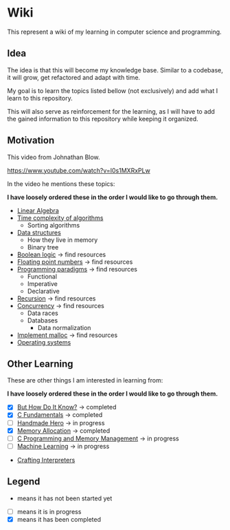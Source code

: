 # Wiki

This represent a wiki of my learning in computer science and programming.

## Idea

The idea is that this will become my knowledge base. Similar to a codebase, it will grow, get refactored and adapt with time.

My goal is to learn the topics listed bellow (not exclusively) and add what I learn to this repository.

This will also serve as reinforcement for the learning, as I will have to add the gained information to this repository while keeping it organized.

## Motivation

This video from Johnathan Blow.

https://www.youtube.com/watch?v=I0s1MXRxPLw

In the video he mentions these topics:

**I have loosely ordered these in the order I would like to go through them.**

- [Linear Algebra](/linear_algebra)
- [Time complexity of algorithms](/algorithms)
  - Sorting algorithms
- [Data structures](/data_structures)
  - How they live in memory
  - Binary tree
- [Boolean logic](/booleans) -> find resources
- [Floating point numbers](/floats) -> find resources
- [Programming paradigms](/paradigms) -> find resources
  - Functional
  - Imperative
  - Declarative
- [Recursion](/recursion) -> find resources
- [Concurrency](/concurrency) -> find resources
  - Data races
  - Databases
    - Data normalization
- [Implement malloc](/malloc) -> find resources
- [Operating systems](/operating_systems)

## Other Learning

These are other things I am interested in learning from:

**I have loosely ordered these in the order I would like to go through them.**

- [x] [But How Do It Know?](/how_know) -> completed
- [x] [C Fundamentals](/c_lang) -> completed
- [ ] [Handmade Hero](/handmade_hero) -> in progress
- [x] [Memory Allocation](/memory_allocation) -> completed
- [ ] [C Programming and Memory Management](/memory_management) -> in progress
- [ ] [Machine Learning](/machine_learning) -> in progress
- [Crafting Interpreters](/interpreter)

## Legend

- means it has not been started yet
- [ ] means it is in progress
- [x] means it has been completed
